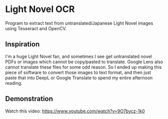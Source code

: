 # Light Novel OCR

Program to extract text from untranslated/Japanese Light Novel images using Tesseract and OpenCV.

## Inspiration
I'm a huge Light Novel fan, and sometimes I see get untranslated novel PDFs or images which cannot be copy/pasted to translate. Google Lens also cannot translate these files for some odd reason. So I ended up making this piece of software to convert those images to text format, and then just paste that into DeepL or Google Translate to spend my entire afternoon reading.

## Demonstration

Watch this video: https://www.youtube.com/watch?v=9O7bycz-1k0
